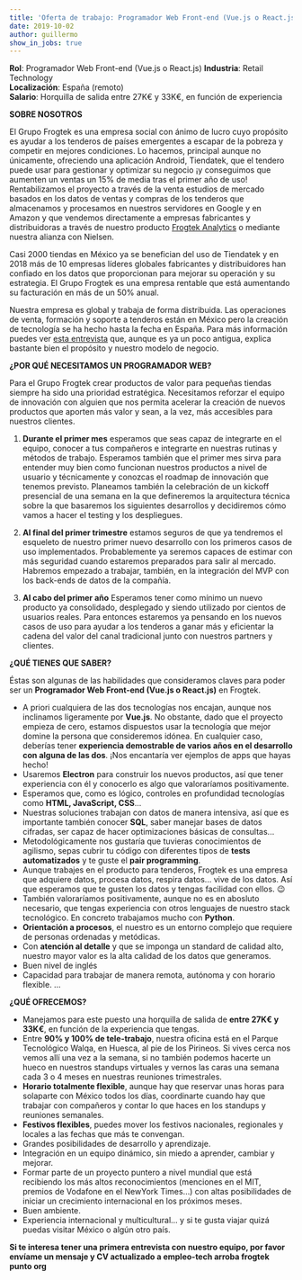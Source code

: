 ```yaml
---
title: 'Oferta de trabajo: Programador Web Front-end (Vue.js o React.js)  (ABIERTA)'
date: 2019-10-02 
author: guillermo
show_in_jobs: true
---
```


**Rol**: Programador Web Front-end (Vue.js o React.js)
**Industria**: Retail Technology  
**Localización**: España (remoto)  
**Salario**: Horquilla de salida entre 27K€ y 33K€, en función de experiencia

**SOBRE NOSOTROS**

El Grupo Frogtek es una empresa social con ánimo de lucro cuyo propósito es ayudar a los tenderos de países emergentes a escapar de la pobreza y competir en mejores condiciones. Lo hacemos, principal aunque no únicamente, ofreciendo una aplicación Android, Tiendatek, que el tendero puede usar para gestionar y optimizar su negocio ¡y conseguimos que aumenten un ventas un 15% de media tras el primer año de uso! Rentabilizamos el proyecto a través de la venta estudios de mercado basados en los datos de ventas y compras de los tenderos que almacenamos y procesamos en nuestros servidores en Google y en Amazon y que vendemos directamente a empresas fabricantes y distribuidoras a través de nuestro producto [Frogtek Analytics](https://frogtek.org/analytics/) o mediante nuestra alianza con Nielsen.

Casi 2000 tiendas en México ya se benefician del uso de Tiendatek y en 2018 más de 10 empresas líderes globales fabricantes y distribuidores han confiado en los datos que proporcionan para mejorar su operación y su estrategia. El Grupo Frogtek es una empresa rentable que está aumentando su facturación en más de un 50% anual.

Nuestra empresa es global y trabaja de forma distribuida. Las operaciones de venta, formación y soporte a tenderos están en México pero la creación de tecnología se ha hecho hasta la fecha en España.
Para más información puedes ver [esta entrevista](https://www.youtube.com/watch?v=BoDtuEUO328) que, aunque es ya un poco antigua, explica bastante bien el propósito y nuestro modelo de negocio.

**¿POR QUÉ NECESITAMOS UN PROGRAMADOR WEB?**

Para el Grupo Frogtek crear productos de valor para pequeñas tiendas siempre ha sido una prioridad estratégica. Necesitamos reforzar el equipo de innovación con alguien que nos permita acelerar la creación de nuevos productos que aporten más valor y sean, a la vez, más accesibles para nuestros clientes.

1) **Durante el primer mes** esperamos que seas capaz de integrarte en el equipo, conocer a tus compañeros e integrarte en nuestras rutinas y métodos de trabajo. Esperamos también que el primer mes sirva para entender muy bien como funcionan nuestros productos a nivel de usuario y técnicamente y conozcas el roadmap de innovación que tenemos previsto. Planeamos también la celebración de un kickoff presencial de una semana en la que defineremos la arquitectura técnica sobre la que basaremos los siguientes desarrollos y decidiremos cómo vamos a hacer el testing y los despliegues.

2) **Al final del primer trimestre** estamos seguros de que ya tendremos el esqueleto de nuestro primer nuevo desarrollo con los primeros casos de uso implementados. Probablemente ya seremos capaces de estimar con más seguridad cuando estaremos preparados para salir al mercado. Habremos empezado a trabajar, también, en la integración del MVP con los back-ends de datos de la compañía.  

3) **Al cabo del primer año** Esperamos tener como mínimo un nuevo producto ya consolidado, desplegado y siendo utilizado por cientos de usuarios reales. Para entonces estaremos ya pensando en los nuevos casos de uso para ayudar a los tenderos a ganar más y eficientar la cadena del valor del canal tradicional junto con nuestros partners y clientes.

**¿QUÉ TIENES QUE SABER?**

Éstas son algunas de las habilidades que consideramos claves para poder ser un **Programador Web Front-end (Vue.js o React.js)** en Frogtek.
- A priori cualquiera de las dos tecnologías nos encajan, aunque nos inclinamos ligeramente por **Vue.js**. No obstante, dado que el proyecto empieza de cero, estamos dispuestos usar la tecnología que mejor domine la persona que consideremos idónea. En cualquier caso, deberías tener **experiencia demostrable de varios años en el desarrollo con alguna de las dos**. ¡Nos encantaría ver ejemplos de apps que hayas hecho!
- Usaremos **Electron** para construir los nuevos productos, así que tener experiencia con él y conocerlo es algo que valoraríamos positivamente.
- Esperamos que, como es lógico, controles en profundidad tecnologías como **HTML, JavaScript, CSS**...
- Nuestras soluciones trabajan con datos de manera intensiva, así que es importante también conocer **SQL**, saber manejar bases de datos cifradas, ser capaz de hacer optimizaciones básicas de consultas...
- Metodológicamente nos gustaría que tuvieras conocimientos de agilismo, sepas cubrir tu código con diferentes tipos de **tests automatizados** y te guste  el **pair programming**.
- Aunque trabajes en el producto para tenderos, Frogtek es una empresa que adquiere datos, procesa datos, respira datos... vive de los datos. Así que esperamos que te gusten los datos y tengas facilidad con ellos. :wink: 
- También valoraríamos positivamente, aunque no es en abosluto necesario, que tengas experiencia con otros lenguajes de nuestro stack tecnológico. En concreto trabajamos mucho con **Python**.
- **Orientación a procesos**, el nuestro es un entorno complejo que requiere de personas ordenadas y metódicas.
- Con **atención al detalle** y que se imponga un standard de calidad alto, nuestro mayor valor es la alta calidad de los datos que generamos.
- Buen nivel de inglés
- Capacidad para trabajar de manera remota, autónoma y con horario flexible.
…

**¿QUÉ OFRECEMOS?**
- Manejamos para este puesto una horquilla de salida de **entre 27K€ y 33K€**, en función de la experiencia que tengas.
- Entre **90% y 100% de tele-trabajo**, nuestra oficina está en el Parque Tecnológico Walqa, en Huesca, al pie de los Pirineos. Si vives cerca nos vemos allí una vez a la semana, si no también podemos hacerte un hueco en nuestros standups virtuales y vernos las caras una semana cada 3 o 4 meses en nuestras reuniones trimestrales.
- **Horario totalmente flexible**, aunque hay que reservar unas horas para solaparte con México todos los días, coordinarte cuando hay que trabajar con compañeros y contar lo que haces en los standups y reuniones semanales.
- **Festivos flexibles**, puedes mover los festivos nacionales, regionales y locales a las fechas que más te convengan.
- Grandes posibilidades de desarrollo y aprendizaje.
- Integración en un equipo dinámico, sin miedo a aprender, cambiar y mejorar.
- Formar parte de un proyecto puntero a nivel mundial que está recibiendo los más altos reconocimientos (menciones en el MIT, premios de Vodafone en el NewYork Times…) con altas posibilidades de iniciar un crecimiento internacional en los próximos meses.
- Buen ambiente.
- Experiencia internacional y multicultural… y si te gusta viajar quizá puedas visitar México o algún otro país.

**Si te interesa tener una primera entrevista con nuestro equipo, por favor envíame un mensaje y CV actualizado a empleo-tech arroba frogtek punto org**
